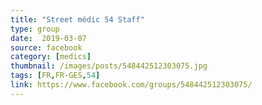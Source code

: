 ```yaml
---
title: "Street médic 54 Staff"
type: group
date:  2019-03-07
source: facebook
category: [medics]
thumbnail: /images/posts/548442512303075.jpg
tags: [FR,FR-GES,54]
link: https://www.facebook.com/groups/548442512303075/
---
```

